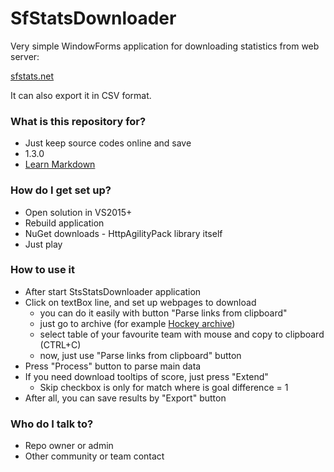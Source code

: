 # SfStatsDownloader #

Very simple WindowForms application for downloading statistics from web server:

[sfstats.net](http://www.sfstats.net/)

It can also export it in CSV format.

### What is this repository for? ###

* Just keep source codes online and save
* 1.3.0
* [Learn Markdown](https://bitbucket.org/tutorials/markdowndemo)

### How do I get set up? ###

* Open solution in VS2015+
* Rebuild application
* NuGet downloads - HttpAgilityPack library itself
* Just play 

### How to use it ###

* After start StsStatsDownloader application
* Click on textBox line, and set up webpages to download
    * you can do it easily with button "Parse links from clipboard"
    * just go to archive (for example [Hockey archive](http://www.sfstats.net/hockey/leagues/archive))
    * select table of your favourite team with mouse and copy to clipboard (CTRL+C)
    * now, just use "Parse links from clipboard" button
* Press "Process" button to parse main data
* If you need download tooltips of score, just press "Extend"
    * Skip checkbox is only for match where is goal difference = 1 
* After all, you can save results by "Export" button

### Who do I talk to? ###

* Repo owner or admin
* Other community or team contact